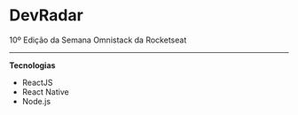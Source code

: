 <h1>DevRadar</h1>
<span>10º Edição da Semana Omnistack da Rocketseat</span>
<hr>
<strong>Tecnologias</strong>
<ul>
  <li>ReactJS</li>
  <li>React Native</li>
  <li>Node.js</li
</ul>
